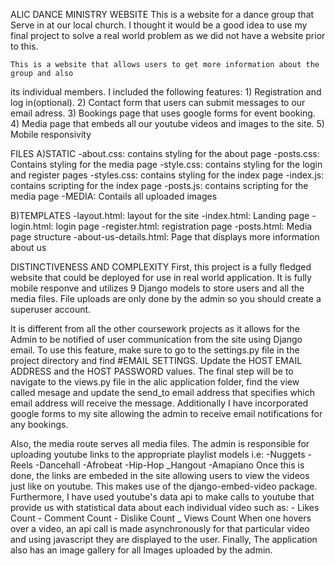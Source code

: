 ALIC DANCE MINISTRY WEBSITE
    This is a website for a dance group that Serve in at our local church.
I thought it would be a good idea to use my final project to solve a real world problem
as we did not have a website prior to this.

    This is a website that allows users to get more information about the group and also
its individual members. I included the following features:
    1) Registration and log in(optional).
    2) Contact form that users can submit messages to our email adress.
    3) Bookings page that uses google forms for event booking.
    4) Media page that embeds all our youtube videos and images to the site.
    5) Mobile responsivity

FILES
A)STATIC
        -about.css: contains styling for the about page
        -posts.css: Contains styling for the media page
        -style.css: contains styling for the login and register pages
        -styles.css: contains styling for the index page
        -index.js: contains scripting for the index page
        -posts.js: contains scripting for the media page
        -MEDIA: Contails all uploaded images

B)TEMPLATES
        -layout.html: layout for the site
        -index.html: Landing page
        -login.html: login page
        -register.html: registration page
        -posts.html: Media page structure
        -about-us-details.html: Page that displays more information about us




DISTINCTIVENESS AND COMPLEXITY
First, this project is a fully fledged website that could be deployed for use in real world application.
It is fully mobile responve and utilizes 9 Django models to store users and all the media files.
File uploads are only done by the admin so you should create a superuser account.

It is different from all the other coursework projects as it allows for the Admin to be notified of user
communication from the site using Django email. To use this feature, make sure to go to the settings.py file
in the project directory and find #EMAIL SETTINGS. Update the HOST EMAIL ADDRESS and the HOST PASSWORD values.
The final step will be to navigate to the views.py file in the alic application folder, find the view called
mesage and update the send_to email address that specifies which email address will receive the message.
Additionally I have incorporated google forms to my site allowing the admin to receive email notifications for any bookings.

Also, the media route serves all  media files. The admin is responsible for uploading youtube
links to the appropriate playlist models i.e:
                                -Nuggets
                                -Reels
                                -Dancehall
                                -Afrobeat
                                -Hip-Hop
                                _Hangout
                                -Amapiano
Once this is done, the links are embeded in the site allowing users to view the videos just like on youtube. This makes use of the django-embed-video package.
Furthermore, I have used youtube's data api to make calls to youtube that provide us with statistical data about each individual video such as:
                                - Likes Count
                                - Comment Count
                                - Dislike Count
                                _ Views Count
When one hovers over a video, an api call is made asynchronously for that particular video and using javascript they are displayed to the user.
Finally, The application also has an image gallery for all Images uploaded by the admin.

